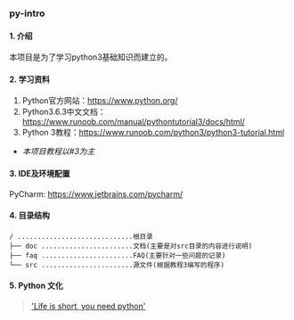 ### py-intro

#### 1. 介绍
本项目是为了学习python3基础知识而建立的。

#### 2. 学习资料
1. Python官方网站：https://www.python.org/  
2. Python3.6.3中文文档：https://www.runoob.com/manual/pythontutorial3/docs/html/  
3. Python 3教程：https://www.runoob.com/python3/python3-tutorial.html  
* _本项目教程以#3为主_

#### 3. IDE及环境配置
PyCharm: https://www.jetbrains.com/pycharm/  

#### 4. 目录结构
```
/ .............................根目录
├── doc .......................文档(主要是对src目录的内容进行说明)
├── faq .......................FAQ(主要针对一些问题的记录)
└── src .......................源文件(根据教程3编写的程序)
```
#### 5. Python 文化
> ['Life is short, you need python'](https://sebsauvage.net/python/)
